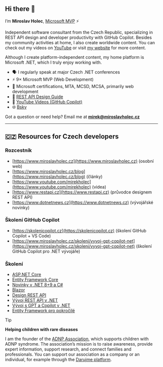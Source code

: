 ## Hi there 👋

I’m **Miroslav Holec**, [Microsoft MVP](https://mvp.microsoft.com/en-US/MVP/profile/b1e68991-de7e-e611-80f8-c4346badb51c) ⚡️

Independent software consultant from the Czech Republic, specializing in REST API design and developer productivity with GitHub Copilot. Besides my community activities at home, I also create worldwide content. You can check out my videos on [YouTube](https://www.youtube.com/@mirekholecdev) or visit [my website](https://www.mirekholec.dev) for more content.

Although I create platform-independent content, my home platform is Microsoft .NET, which I truly enjoy working with.

- 🗣️ I regularly speak at major Czech .NET conferences
- ⚡️ 9× Microsoft MVP (Web Development)
- 🌟 Microsoft certifications, MTA, MCSD, MCSA, primarily web development
- 📝 [REST API Design Guide](https://www.mirekholec.dev/rest-api-guide/)
- 🎥 [YouTube Videos (GitHub Copilot)](https://www.youtube.com/@mirekholecdev)
- 🌐 [Bsky](https://bsky.app/profile/mirekholec.dev)

Got a question or need help? Email me at **mirek@miroslavholec.cz**



---

## 🇨🇿 Resources for Czech developers 

### Rozcestník
- [https://www.miroslavholec.cz](https://www.miroslavholec.cz) (osobní web)
- [https://www.miroslavholec.cz/blog](https://www.miroslavholec.cz/blog) (články)
- [https://www.youtube.com/mirekholec](https://www.youtube.com/mirekholec) (videa)
- [https://www.restapi.cz](https://www.restapi.cz) (průvodce designem REST API)
- [https://www.dotnetnews.cz](https://www.dotnetnews.cz) (vývojářské novinky)

### Školení GitHub Copilot
- [https://skolenicopilot.cz](https://skolenicopilot.cz) (školení GitHub Copilot + VS Code)
- [https://www.miroslavholec.cz/skoleni/vyvoj-gpt-copilot-net](https://www.miroslavholec.cz/skoleni/vyvoj-gpt-copilot-net) (školení GitHub Copilot pro .NET vývojáře)


### Školení

- [ASP.NET Core](https://www.miroslavholec.cz/skoleni/asp-net-core)
- [Entity Framework Core](https://www.miroslavholec.cz/skoleni/entity-framework-core)
- [Novinky v .NET 8+9 a C#](https://www.miroslavholec.cz/skoleni/novinky-net-9-a-csharp)
- [Blazor](https://www.miroslavholec.cz/skoleni/blazor)
- [Design REST API](https://www.miroslavholec.cz/skoleni/rest-api-design)
- [Vývoj REST API v .NET](https://www.miroslavholec.cz/skoleni/vyvoj-rest-api-v-net)
- [Vývoj s GPT a Copilot v .NET](https://www.miroslavholec.cz/skoleni/vyvoj-gpt-copilot-net)
- [Entity Framework pro pokročilé](https://www.miroslavholec.cz/skoleni/entity-framework-pro-pokrocile)

> [!TIP]  
> **Helping children with rare diseases**  
>  
> I am the founder of the [ADNP Association](https://adnpasociace.cz), which supports children with ADNP syndrome. The association’s mission is to raise awareness, provide expert information, support research, and connect families and professionals. You can support our association as a company or an individual, for example through the [Darujme platform](https://www.darujme.cz/darovat/1211106?frequency=once&widget=1205194).


